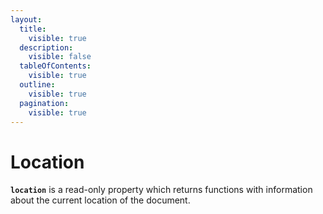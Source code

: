 ```yaml
---
layout:
  title:
    visible: true
  description:
    visible: false
  tableOfContents:
    visible: true
  outline:
    visible: true
  pagination:
    visible: true
---
```


# Location

**`location`** is a read-only property which returns functions with information about the current location of the document.

